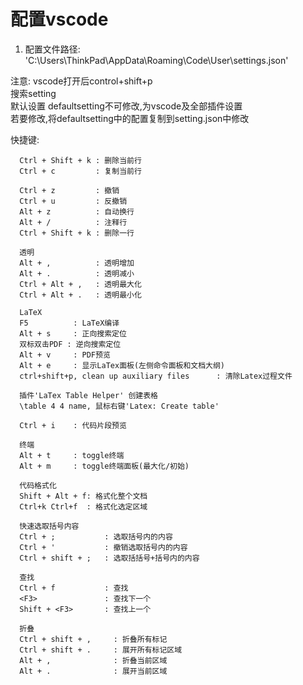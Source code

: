 # 配置vscode
  1. 配置文件路径: 'C:\Users\ThinkPad\AppData\Roaming\Code\User\settings.json'  

注意: vscode打开后control+shift+p  
      搜索setting  
      默认设置 defaultsetting不可修改,为vscode及全部插件设置  
      若要修改,将defaultsetting中的配置复制到setting.json中修改  

快捷键:  

      Ctrl + Shift + k : 删除当前行  
      Ctrl + c         : 复制当前行  

      Ctrl + z         : 撤销  
      Ctrl + u         : 反撤销  
      Alt + z          : 自动换行  
      Alt + /          : 注释行  
      Ctrl + Shift + k : 删除一行  

      透明
      Alt + ,          : 透明增加  
      Alt + .          : 透明减小  
      Ctrl + Alt + ,   : 透明最大化  
      Ctrl + Alt + .   : 透明最小化  

      LaTeX
      F5          : LaTeX编译  
      Alt + s     : 正向搜索定位  
      双标双击PDF : 逆向搜索定位  
      Alt + v     : PDF预览  
      Alt + e     : 显示LaTex面板(左侧命令面板和文档大纲)  
      ctrl+shift+p, clean up auxiliary files      : 清除Latex过程文件  

      插件'LaTex Table Helper' 创建表格  
      \table 4 4 name, 鼠标右键'Latex: Create table'  

      Ctrl + i    : 代码片段预览  

      终端
      Alt + t     : toggle终端  
      Alt + m     : toggle终端面板(最大化/初始)  

      代码格式化
      Shift + Alt + f: 格式化整个文档
      Ctrl+k Ctrl+f  : 格式化选定区域

      快速选取括号内容
      Ctrl + ;           : 选取括号内的内容
      Ctrl + '           : 撤销选取括号内的内容
      Ctrl + shift + ;   : 选取括括号+括号内的内容

      查找
      Ctrl + f           : 查找
      <F3>               : 查找下一个
      Shift + <F3>       : 查找上一个

      折叠
      Ctrl + shift + ,     : 折叠所有标记
      Ctrl + shift + .     : 展开所有标记区域
      Alt + ,              : 折叠当前区域
      Alt + .              : 展开当前区域

